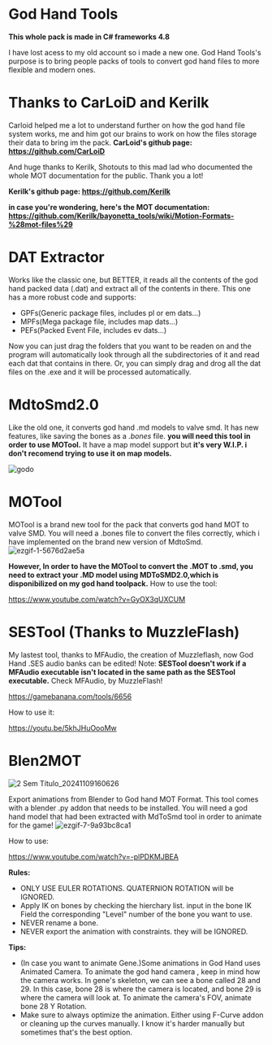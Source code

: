 # God Hand Tools

**This whole pack is made in C# frameworks 4.8**

I have lost acess to my old account so i made a new one.
God Hand Tools's purpose is to bring people packs of tools to convert god hand files to more flexible and modern ones.

# Thanks to CarLoiD and Kerilk
Carloid helped me a lot to understand further on how the god hand file system works, me and him got our brains to work on how the files storage their data to bring im the pack.
**CarLoid's github page: https://github.com/CarLoiD**

And huge thanks to Kerilk, Shotouts to this mad lad who documented the whole MOT documentation for the public. Thank you a lot!


**Kerilk's github page: https://github.com/Kerilk**

**in case you're wondering, here's the MOT documentation: https://github.com/Kerilk/bayonetta_tools/wiki/Motion-Formats-%28mot-files%29**

# DAT Extractor

Works like the classic one, but BETTER, it reads all the contents of the god hand packed data (.dat) and extract all of the contents in there. This one has a more robust code and supports:
* GPFs(Generic package files, includes pl or em dats...)
* MPFs(Mega package file, includes map dats...)
* PEFs(Packed Event File, includes ev dats...)
  
Now you can just drag the folders that you want to be readen on and the program will automatically look through all the subdirectories of it and read each dat that contains in there.
Or, you can simply drag and drog all the dat files on the .exe and it will be processed automatically.

# MdtoSmd2.0

Like the old one, it converts god hand .md models to valve smd. It has new features, like saving the bones as a *.bones* file. 
**you will need this tool in order to use MOTool.**
It have a map model support but **it's very W.I.P. i don't recomend trying to use it on map models.**

![godo](https://github.com/user-attachments/assets/cdf22492-cbc3-4f20-a309-c0eb025a6a8b)



# MOTool
MOTool is a brand new tool for the pack that converts god hand MOT to valve SMD. You will need a .bones file to convert the files correctly, which i have implemented on the brand new version of MdtoSmd.
![ezgif-1-5676d2ae5a](https://github.com/user-attachments/assets/d4294290-a0af-49c9-9fd6-1f06f7bd6b9b)


**However, In order to have the MOTool to convert the .MOT to .smd, you need to extract your .MD model using MDToSMD2.0,which is disponibilized on my god hand toolpack.**
How to use the tool: 

https://www.youtube.com/watch?v=GyOX3qUXCUM

# SESTool (Thanks to MuzzleFlash)

My lastest tool, thanks to MFAudio, the creation of Muzzleflash, now God Hand .SES audio banks can be edited!
Note: **SESTool doesn't work if a MFAudio executable isn't located in the same path as the SESTool executable.**
Check MFAudio, by MuzzleFlash!

https://gamebanana.com/tools/6656

How to use it: 

https://youtu.be/5khJHuOooMw

# Blen2MOT
 ![2 Sem Título_20241109160626](https://github.com/user-attachments/assets/df00439e-6725-4db2-9497-db5a61a2a9d1)

 
Export animations from Blender to God hand MOT Format.
This tool comes with a blender .py addon that needs to be installed.
You will need a god hand model that had been extracted with MdToSmd tool in order to animate for the game!
![ezgif-7-9a93bc8ca1](https://github.com/user-attachments/assets/46f1cfab-3a34-4e91-a2cb-26967363dcc5)

How to use:

https://www.youtube.com/watch?v=-plPDKMJBEA

**Rules:**
* ONLY USE EULER ROTATIONS. QUATERNION ROTATION will be IGNORED.
* Apply IK on bones by checking the hierchary list. input in the bone IK Field the corresponding "Level" number of the bone you want to use.
* NEVER rename a bone.
* NEVER export the animation with constraints. they will be IGNORED.
  
**Tips:**
* (In case you want to animate Gene.)Some animations in God Hand uses Animated Camera. To animate the god hand camera , keep in mind how the camera works. In gene's skeleton, we can see a bone called 28 and 29.
In this case, bone 28 is where the camera is located, and bone 29 is where the camera will look at. To animate the camera's FOV, animate bone 28 Y Rotation.
* Make sure to always optimize the animation. Either using F-Curve addon or cleaning up the curves manually. I know it's harder manually but sometimes that's the best option.
